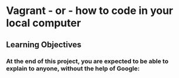 #  Vagrant - or - how to code in your local computer
##  Learning Objectives
###  At the end of this project, you are expected to be able to explain to anyone, without the help of Google:
